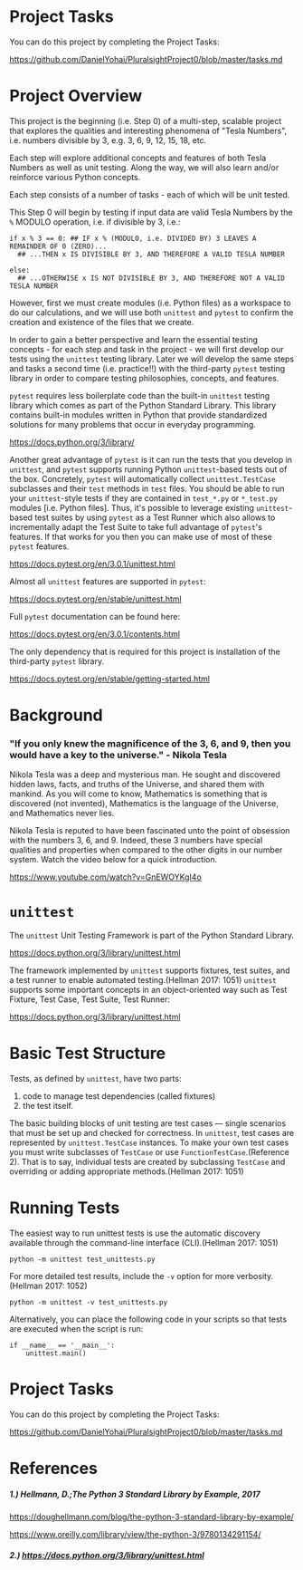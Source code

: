# Project Tasks

You can do this project by completing the Project Tasks:

https://github.com/DanielYohai/PluralsightProject0/blob/master/tasks.md

# Project Overview

This project is the beginning (i.e. Step 0) of a multi-step, scalable project that explores the qualities and interesting phenomena of "Tesla Numbers", i.e. numbers divisible by 3, e.g. 3, 6, 9, 12, 15, 18, etc.

Each step will explore additional concepts and features of both Tesla Numbers as well as unit testing.  Along the way, we will also learn and/or reinforce various Python concepts.

Each step consists of a number of tasks - each of which will be unit tested.

This Step 0 will begin by testing if input data are valid Tesla Numbers by the `%` MODULO operation, i.e. if divisible by 3, i.e.:

```
if x % 3 == 0: ## IF x % (MODULO, i.e. DIVIDED BY) 3 LEAVES A REMAINDER OF 0 (ZERO)...
  ## ...THEN x IS DIVISIBLE BY 3, AND THEREFORE A VALID TESLA NUMBER 

else:
  ## ...OTHERWISE x IS NOT DIVISIBLE BY 3, AND THEREFORE NOT A VALID TESLA NUMBER
```

However, first we must create modules (i.e. Python files) as a workspace to do our calculations, and we will use both `unittest` and `pytest` to confirm the creation and existence of the files that we create.  

In order to gain a better perspective and learn the essential testing concepts - for each step and task in the project - we will first develop our tests using the `unittest` testing library.  Later we will develop the same steps and tasks a second time (i.e. practice!!) with the third-party `pytest` testing library in order to compare testing philosophies, concepts, and features.

`pytest` requires less boilerplate code than the built-in `unittest` testing library which comes as part of the Python Standard Library.  This library contains built-in modules written in Python that provide standardized solutions for many problems that occur in everyday programming.

https://docs.python.org/3/library/

Another great advantage of `pytest` is it can run the tests that you develop in `unittest`, and `pytest` supports running Python `unittest`-based tests out of the box.   Concretely, `pytest` will automatically collect `unittest.TestCase` subclasses and their `test` methods in `test` files.  You should be able to run your `unittest`-style tests if they are contained in `test_*.py` or `*_test.py` modules [i.e. Python files]. Thus, it's possible to leverage existing `unittest`-based test suites by using `pytest` as a Test Runner which also allows to incrementally adapt the Test Suite to take full advantage of `pytest`'s features.  If that works for you then you can make use of most of these `pytest` features.

https://docs.pytest.org/en/3.0.1/unittest.html

Almost all `unittest` features are supported in `pytest`:

https://docs.pytest.org/en/stable/unittest.html

Full `pytest` documentation can be found here:

https://docs.pytest.org/en/3.0.1/contents.html

The only dependency that is required for this project is installation of the third-party `pytest` library.

https://docs.pytest.org/en/stable/getting-started.html

# Background

### "If you only knew the magnificence of the 3, 6, and 9, then you would have a key to the universe." - Nikola Tesla

Nikola Tesla was a deep and mysterious man. He sought and discovered hidden laws, facts, and truths of the Universe, and shared them with mankind. As you will come to know, Mathematics is something that is discovered (not invented), Mathematics is the language of the Universe, and Mathematics never lies.  

Nikola Tesla is reputed to have been fascinated unto the point of obsession with the numbers 3, 6, and 9. Indeed, these 3 numbers have special qualities and properties when compared to the other digits in our number system. Watch the video below for a quick introduction.

https://www.youtube.com/watch?v=GnEWOYKgI4o

# `unittest`

The `unittest` Unit Testing Framework is part of the Python Standard Library. 

https://docs.python.org/3/library/unittest.html

The framework implemented by `unittest` supports fixtures, test suites, and a test runner to enable automated testing.(Hellman 2017: 1051) `unittest` supports some important concepts in an object-oriented way such as Test Fixture, Test Case, Test Suite, Test Runner:

https://docs.python.org/3/library/unittest.html



# Basic Test Structure
Tests, as defined by `unittest`, have two parts:

<ol>
  <li> code to manage test dependencies (called fixtures)</li>
  <li> the test itself.</li>
</ol>

The basic building blocks of unit testing are test cases — single scenarios that must be set up and checked for correctness. In `unittest`, test cases are represented by `unittest.TestCase` instances. To make your own test cases you must write subclasses of `TestCase` or use `FunctionTestCase`.(Reference 2).  That is to say, individual tests are created by subclassing `TestCase` and overriding or adding appropriate methods.(Hellman 2017: 1051)

# Running Tests
The easiest way to run unittest tests is use the automatic discovery available through the command-line interface (CLI).(Hellman 2017: 1051)

`python -m unittest test_unittests.py`

For more detailed test results, include the `-v` option for more verbosity.
(Hellman 2017: 1052)

`python -m unittest -v test_unittests.py`

Alternatively, you can place the following code in your scripts so that tests are executed when the script is run:

```
if __name__ == '__main__':
    unittest.main()
```

# Project Tasks

You can do this project by completing the Project Tasks:

https://github.com/DanielYohai/PluralsightProject0/blob/master/tasks.md

# References

##### 1.) Hellmann, D.;The Python 3 Standard Library by Example, 2017

https://doughellmann.com/blog/the-python-3-standard-library-by-example/

https://www.oreilly.com/library/view/the-python-3/9780134291154/

##### 2.)  https://docs.python.org/3/library/unittest.html




